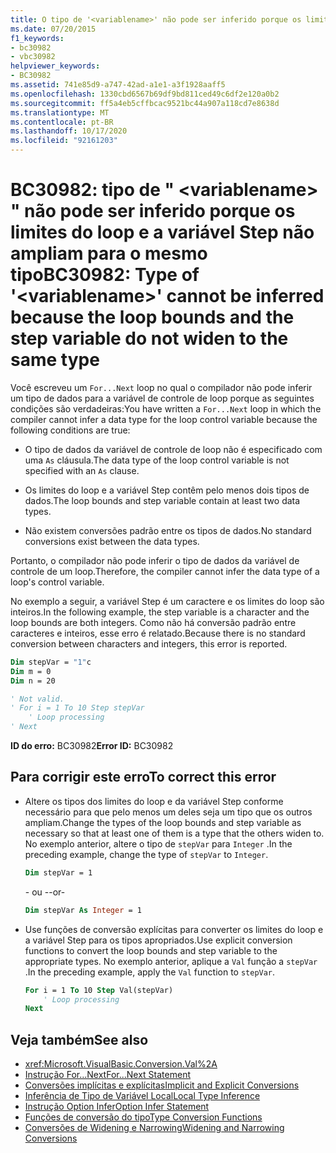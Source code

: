 ```yaml
---
title: O tipo de '<variablename>' não pode ser inferido porque os limites de loop e a variável step não são ampliados com o mesmo tipo
ms.date: 07/20/2015
f1_keywords:
- bc30982
- vbc30982
helpviewer_keywords:
- BC30982
ms.assetid: 741e85d9-a747-42ad-a1e1-a3f1928aaff5
ms.openlocfilehash: 1330cbd6567b69df9bd811ced49c6df2e120a0b2
ms.sourcegitcommit: ff5a4eb5cffbcac9521bc44a907a118cd7e8638d
ms.translationtype: MT
ms.contentlocale: pt-BR
ms.lasthandoff: 10/17/2020
ms.locfileid: "92161203"
---
```

# <a name="bc30982-type-of-variablename-cannot-be-inferred-because-the-loop-bounds-and-the-step-variable-do-not-widen-to-the-same-type"></a><span data-ttu-id="6b4bd-102">BC30982: tipo de " \<variablename> " não pode ser inferido porque os limites do loop e a variável Step não ampliam para o mesmo tipo</span><span class="sxs-lookup"><span data-stu-id="6b4bd-102">BC30982: Type of '\<variablename>' cannot be inferred because the loop bounds and the step variable do not widen to the same type</span></span>

<span data-ttu-id="6b4bd-103">Você escreveu um `For...Next` loop no qual o compilador não pode inferir um tipo de dados para a variável de controle de loop porque as seguintes condições são verdadeiras:</span><span class="sxs-lookup"><span data-stu-id="6b4bd-103">You have written a `For...Next` loop in which the compiler cannot infer a data type for the loop control variable because the following conditions are true:</span></span>

- <span data-ttu-id="6b4bd-104">O tipo de dados da variável de controle de loop não é especificado com uma `As` cláusula.</span><span class="sxs-lookup"><span data-stu-id="6b4bd-104">The data type of the loop control variable is not specified with an `As` clause.</span></span>

- <span data-ttu-id="6b4bd-105">Os limites do loop e a variável Step contêm pelo menos dois tipos de dados.</span><span class="sxs-lookup"><span data-stu-id="6b4bd-105">The loop bounds and step variable contain at least two data types.</span></span>

- <span data-ttu-id="6b4bd-106">Não existem conversões padrão entre os tipos de dados.</span><span class="sxs-lookup"><span data-stu-id="6b4bd-106">No standard conversions exist between the data types.</span></span>

 <span data-ttu-id="6b4bd-107">Portanto, o compilador não pode inferir o tipo de dados da variável de controle de um loop.</span><span class="sxs-lookup"><span data-stu-id="6b4bd-107">Therefore, the compiler cannot infer the data type of a loop's control variable.</span></span>

 <span data-ttu-id="6b4bd-108">No exemplo a seguir, a variável Step é um caractere e os limites do loop são inteiros.</span><span class="sxs-lookup"><span data-stu-id="6b4bd-108">In the following example, the step variable is a character and the loop bounds are both integers.</span></span> <span data-ttu-id="6b4bd-109">Como não há conversão padrão entre caracteres e inteiros, esse erro é relatado.</span><span class="sxs-lookup"><span data-stu-id="6b4bd-109">Because there is no standard conversion between characters and integers, this error is reported.</span></span>

```vb
Dim stepVar = "1"c
Dim m = 0
Dim n = 20

' Not valid.
' For i = 1 To 10 Step stepVar
    ' Loop processing
' Next
```

<span data-ttu-id="6b4bd-110">**ID do erro:** BC30982</span><span class="sxs-lookup"><span data-stu-id="6b4bd-110">**Error ID:** BC30982</span></span>

## <a name="to-correct-this-error"></a><span data-ttu-id="6b4bd-111">Para corrigir este erro</span><span class="sxs-lookup"><span data-stu-id="6b4bd-111">To correct this error</span></span>

- <span data-ttu-id="6b4bd-112">Altere os tipos dos limites do loop e da variável Step conforme necessário para que pelo menos um deles seja um tipo que os outros ampliam.</span><span class="sxs-lookup"><span data-stu-id="6b4bd-112">Change the types of the loop bounds and step variable as necessary so that at least one of them is a type that the others widen to.</span></span> <span data-ttu-id="6b4bd-113">No exemplo anterior, altere o tipo de `stepVar` para `Integer` .</span><span class="sxs-lookup"><span data-stu-id="6b4bd-113">In the preceding example, change the type of `stepVar` to `Integer`.</span></span>

  ```vb
  Dim stepVar = 1
  ```

  <span data-ttu-id="6b4bd-114">- ou -</span><span class="sxs-lookup"><span data-stu-id="6b4bd-114">-or-</span></span>

  ```vb
  Dim stepVar As Integer = 1
  ```

- <span data-ttu-id="6b4bd-115">Use funções de conversão explícitas para converter os limites do loop e a variável Step para os tipos apropriados.</span><span class="sxs-lookup"><span data-stu-id="6b4bd-115">Use explicit conversion functions to convert the loop bounds and step variable to the appropriate types.</span></span> <span data-ttu-id="6b4bd-116">No exemplo anterior, aplique a `Val` função a `stepVar` .</span><span class="sxs-lookup"><span data-stu-id="6b4bd-116">In the preceding example, apply the `Val` function to `stepVar`.</span></span>

  ```vb
  For i = 1 To 10 Step Val(stepVar)
      ' Loop processing
  Next
  ```

## <a name="see-also"></a><span data-ttu-id="6b4bd-117">Veja também</span><span class="sxs-lookup"><span data-stu-id="6b4bd-117">See also</span></span>

- <xref:Microsoft.VisualBasic.Conversion.Val%2A>
- [<span data-ttu-id="6b4bd-118">Instrução For...Next</span><span class="sxs-lookup"><span data-stu-id="6b4bd-118">For...Next Statement</span></span>](../statements/for-next-statement.md)
- [<span data-ttu-id="6b4bd-119">Conversões implícitas e explícitas</span><span class="sxs-lookup"><span data-stu-id="6b4bd-119">Implicit and Explicit Conversions</span></span>](../../programming-guide/language-features/data-types/implicit-and-explicit-conversions.md)
- [<span data-ttu-id="6b4bd-120">Inferência de Tipo de Variável Local</span><span class="sxs-lookup"><span data-stu-id="6b4bd-120">Local Type Inference</span></span>](../../programming-guide/language-features/variables/local-type-inference.md)
- [<span data-ttu-id="6b4bd-121">Instrução Option Infer</span><span class="sxs-lookup"><span data-stu-id="6b4bd-121">Option Infer Statement</span></span>](../statements/option-infer-statement.md)
- [<span data-ttu-id="6b4bd-122">Funções de conversão do tipo</span><span class="sxs-lookup"><span data-stu-id="6b4bd-122">Type Conversion Functions</span></span>](../functions/type-conversion-functions.md)
- [<span data-ttu-id="6b4bd-123">Conversões de Widening e Narrowing</span><span class="sxs-lookup"><span data-stu-id="6b4bd-123">Widening and Narrowing Conversions</span></span>](../../programming-guide/language-features/data-types/widening-and-narrowing-conversions.md)
